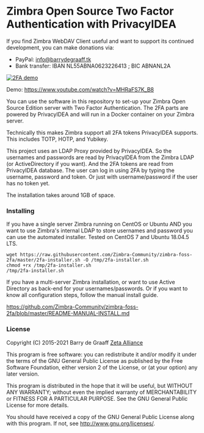 # Zimbra Open Source Two Factor Authentication with PrivacyIDEA


If you find Zimbra WebDAV Client useful and want to support its continued development, you can make donations via:
- PayPal: info@barrydegraaff.tk
- Bank transfer: IBAN NL55ABNA0623226413 ; BIC ABNANL2A

[![2FA demo](https://img.youtube.com/vi/MHRaFS7K_B8/0.jpg)](https://www.youtube.com/watch?v=MHRaFS7K_B8) 

Demo: https://www.youtube.com/watch?v=MHRaFS7K_B8

You can use the software in this repository to set-up your Zimbra Open Source Edition server with Two Factor Authentication. The 2FA parts are powered by PrivacyIDEA and will run in a Docker container on your Zimbra server.

Technically this makes Zimbra support all 2FA tokens PrivacyIDEA supports. This includes TOTP, HOTP, and Yubikey. 

This project uses an LDAP Proxy provided by PrivacyIDEA. So the usernames and passwords are read by PrivacyIDEA from the Zimbra LDAP (or ActiveDirectory if you want). And the 2FA tokens are read from PrivacyIDEA database. The user can log in using 2FA by typing the username, password and token. Or just with username/password if the user has no token yet.


The installation takes around 1GB of space.

### Installing
If you have a single server Zimbra running on CentOS or Ubuntu AND you want to use Zimbra's internal LDAP to store usernames and password you can use the automated installer. Tested on CentOS 7 and Ubuntu 18.04.5 LTS.

    wget https://raw.githubusercontent.com/Zimbra-Community/zimbra-foss-2fa/master/2fa-installer.sh -O /tmp/2fa-installer.sh
    chmod +rx /tmp/2fa-installer.sh
    /tmp/2fa-installer.sh

If you have a multi-server Zimbra installation, or want to use Active Directory as back-end for your usernames/passwords. Or if you want to know all configuration steps, follow the manual install guide.

https://github.com/Zimbra-Community/zimbra-foss-2fa/blob/master/README-MANUAL-INSTALL.md


### License

Copyright (C) 2015-2021  Barry de Graaff [Zeta Alliance](https://zetalliance.org/)

This program is free software: you can redistribute it and/or modify
it under the terms of the GNU General Public License as published by
the Free Software Foundation, either version 2 of the License, or
(at your option) any later version.

This program is distributed in the hope that it will be useful,
but WITHOUT ANY WARRANTY; without even the implied warranty of
MERCHANTABILITY or FITNESS FOR A PARTICULAR PURPOSE.  See the
GNU General Public License for more details.

You should have received a copy of the GNU General Public License
along with this program.  If not, see http://www.gnu.org/licenses/.

   


